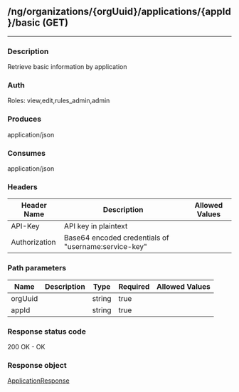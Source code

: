 ## /ng/organizations/{orgUuid}/applications/{appId}/basic (GET)
---
### Description
Retrieve basic information by application
### Auth
Roles: view,edit,rules_admin,admin
### Produces
application/json
### Consumes
application/json
### Headers
| Header Name | Description | Allowed Values |
| ----------- | ----------- | ----------- |
| API-Key | API key in plaintext |  |
| Authorization | Base64 encoded credentials of &quot;username:service-key&quot; |  |
### Path parameters
| Name | Description | Type | Required | Allowed Values |
| ----------- | ----------- | ----------- | ----------- | ----------- |
| orgUuid |  | string | true |  |
| appId |  | string | true |  |
### Response status code
200 OK - OK
### Response object
[ApplicationResponse](<../../objects/ApplicationResponse.md>)
